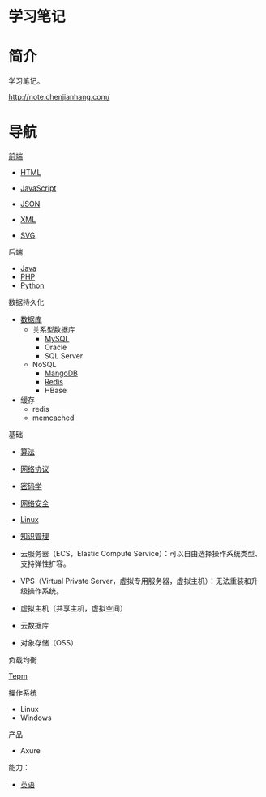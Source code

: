 # 学习笔记

# 简介

学习笔记。

http://note.chenjianhang.com/

# 导航

[前端](/front-end.md)

* [HTML](/html.md)
* [JavaScript](/javascript.md)
* [JSON](/json.md)

* [XML](/xml.md)
* [SVG](/svg.md)

后端

* [Java](/java.md)
* [PHP](/php.md)
* [Python](/python.md)

数据持久化

* [数据库](/database.md)
    * 关系型数据库
        * [MySQL](/mysql.md)
        * Oracle
        * SQL Server
    * NoSQL
        * [MangoDB](/mangodb.md)
        * [Redis](/redis.md)
        * HBase
* 缓存
    * redis
    * memcached
    
基础

* [算法](/algorithm.md)
* [网络协议](/network-protocol.md)
* [密码学](/cryptology.md)
* [网络安全](/web/security.md)

* [Linux](/linux.md)

* [知识管理](/knowledge-management.md)

* 云服务器（ECS，Elastic Compute Service）：可以自由选择操作系统类型、支持弹性扩容。
* VPS（Virtual Private Server，虚拟专用服务器，虚拟主机）：无法重装和升级操作系统。
* 虚拟主机（共享主机，虚拟空间）
* 云数据库
* 对象存储（OSS）

负载均衡

[Tepm](/tmp.md)

操作系统

* Linux
* Windows

产品

* Axure

能力：

* [英语](/english.md)